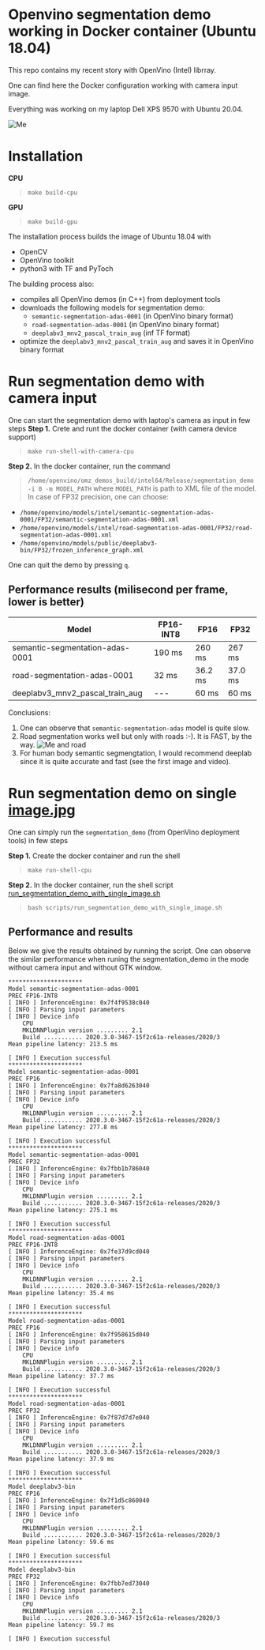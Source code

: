# Openvino segmentation demo working in Docker container (Ubuntu 18.04)

This repo contains my recent story with OpenVino (Intel) librray.

One can find here the Docker configuration working with camera input image.

Everything was working on my laptop Dell XPS 9570 with Ubuntu 20.04.

![Me](img/me-deeplab.png)

# Installation
**CPU**
> `make build-cpu`

**GPU**
> `make build-gpu`

The installation process builds the image of Ubuntu 18.04 with
- OpenCV
- OpenVino toolkit
- python3 with TF and PyToch

The building process also:
- compiles all OpenVino demos (in C++) from deployment tools
- downloads the following models for segmentation demo:
  - `semantic-segmentation-adas-0001` (in OpenVino binary format)
  - `road-segmentation-adas-0001` (in OpenVino binary format)
  - `deeplabv3_mnv2_pascal_train_aug` (inf TF format)
- optimize the `deeplabv3_mnv2_pascal_train_aug` and saves it in OpenVino binary format

# Run segmentation demo with camera input
One can start the segmentation demo with laptop's camera as input in few steps
**Step 1.** Crete and runt the docker container (with camera device support)
> `make run-shell-with-camera-cpu`

**Step 2.** In the docker container, run the command
> `/home/openvino/omz_demos_build/intel64/Release/segmentation_demo -i 0 -m MODEL_PATH`
where `MODEL_PATH` is path to XML file of the model.
In case of FP32 precision, one can choose:
- `/home/openvino/models/intel/semantic-segmentation-adas-0001/FP32/semantic-segmentation-adas-0001.xml`
- `/home/openvino/models/intel/road-segmentation-adas-0001/FP32/road-segmentation-adas-0001.xml`
- `/home/openvino/models/public/deeplabv3-bin/FP32/frozen_inference_graph.xml`

One can quit the demo by pressing `q`.

## Performance results (milisecond per frame, lower is better)

| Model                           | FP16-INT8 | FP16 | FP32 |
|---------------------------------|-----------|------|------|
| semantic-segmentation-adas-0001 | 190 ms    | 260 ms | 267 ms |
| road-segmentation-adas-0001     |   32 ms       |  36.2 ms   |  37.0 ms    |
| deeplabv3_mnv2_pascal_train_aug |    ---      |  60 ms    | 60 ms  |

Conclusions:
1. One can observe that `semantic-segmentation-adas` model is quite slow.
2. Road segmentation works well but only with roads :-). It is FAST, by the way. ![Me and road](img/me_and_road.png)
3. For human body semantic segmengtation, I would recommend deeplab since it is quite accurate and fast (see the first image and video).

# Run segmentation demo on single [image.jpg](img/image.jpg)
One can simply run the `segmentation_demo` (from OpenVino deployment tools) in few steps

**Step 1.** Create the docker container and run the shell
> `make run-shell-cpu`

**Step 2.** In the docker container, run the shell script [run_segmentation_demo_with_single_image.sh](scripts/run_segmentation_demo_with_single_image.sh)
> `bash scripts/run_segmentation_demo_with_single_image.sh`

## Performance and results

Below we give the results obtained by running the script. One can observe the similar performance when runing the segmentation_demo in the mode without camera input and without GTK window.
```
*********************
Model semantic-segmentation-adas-0001
PREC FP16-INT8
[ INFO ] InferenceEngine: 0x7f4f9538c040
[ INFO ] Parsing input parameters
[ INFO ] Device info
	CPU
	MKLDNNPlugin version ......... 2.1
	Build ........... 2020.3.0-3467-15f2c61a-releases/2020/3
Mean pipeline latency: 213.5 ms

[ INFO ] Execution successful
*********************
Model semantic-segmentation-adas-0001
PREC FP16
[ INFO ] InferenceEngine: 0x7fa8d6263040
[ INFO ] Parsing input parameters
[ INFO ] Device info
	CPU
	MKLDNNPlugin version ......... 2.1
	Build ........... 2020.3.0-3467-15f2c61a-releases/2020/3
Mean pipeline latency: 277.8 ms

[ INFO ] Execution successful
*********************
Model semantic-segmentation-adas-0001
PREC FP32
[ INFO ] InferenceEngine: 0x7fbb1b786040
[ INFO ] Parsing input parameters
[ INFO ] Device info
	CPU
	MKLDNNPlugin version ......... 2.1
	Build ........... 2020.3.0-3467-15f2c61a-releases/2020/3
Mean pipeline latency: 275.1 ms

[ INFO ] Execution successful
*********************
Model road-segmentation-adas-0001
PREC FP16-INT8
[ INFO ] InferenceEngine: 0x7fe37d9cd040
[ INFO ] Parsing input parameters
[ INFO ] Device info
	CPU
	MKLDNNPlugin version ......... 2.1
	Build ........... 2020.3.0-3467-15f2c61a-releases/2020/3
Mean pipeline latency: 35.4 ms

[ INFO ] Execution successful
*********************
Model road-segmentation-adas-0001
PREC FP16
[ INFO ] InferenceEngine: 0x7f958615d040
[ INFO ] Parsing input parameters
[ INFO ] Device info
	CPU
	MKLDNNPlugin version ......... 2.1
	Build ........... 2020.3.0-3467-15f2c61a-releases/2020/3
Mean pipeline latency: 37.7 ms

[ INFO ] Execution successful
*********************
Model road-segmentation-adas-0001
PREC FP32
[ INFO ] InferenceEngine: 0x7f87d7d7e040
[ INFO ] Parsing input parameters
[ INFO ] Device info
	CPU
	MKLDNNPlugin version ......... 2.1
	Build ........... 2020.3.0-3467-15f2c61a-releases/2020/3
Mean pipeline latency: 37.9 ms

[ INFO ] Execution successful
*********************
Model deeplabv3-bin
PREC FP16
[ INFO ] InferenceEngine: 0x7f1d5c860040
[ INFO ] Parsing input parameters
[ INFO ] Device info
	CPU
	MKLDNNPlugin version ......... 2.1
	Build ........... 2020.3.0-3467-15f2c61a-releases/2020/3
Mean pipeline latency: 59.6 ms

[ INFO ] Execution successful
*********************
Model deeplabv3-bin
PREC FP32
[ INFO ] InferenceEngine: 0x7fbb7ed73040
[ INFO ] Parsing input parameters
[ INFO ] Device info
	CPU
	MKLDNNPlugin version ......... 2.1
	Build ........... 2020.3.0-3467-15f2c61a-releases/2020/3
Mean pipeline latency: 59.7 ms

[ INFO ] Execution successful
```
